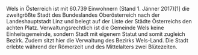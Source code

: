 Wels in Österreich ist mit 60.739 Einwohnern (Stand 1. Jänner 2017)[1] die zweitgrößte Stadt des Bundeslandes Oberösterreich nach der Landeshauptstadt Linz und belegt auf der Liste der Städte Österreichs den achten Platz. Verwaltungsrechtlich ist die Gemeinde Wels keine Einheitsgemeinde, sondern Stadt mit eigenem Statut und somit zugleich Bezirk. Zudem sitzt hier die Verwaltung des Bezirks Wels-Land. Die Stadt erlebte während der Römerzeit und des Mittelalters zwei Blütezeiten.

